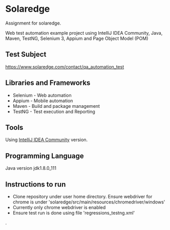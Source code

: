 # Solaredge
Assignment for solaredge. 

Web test automation example project using IntelliJ IDEA Community, Java, Maven, TestNG, Selenium 3, Appium and Page Object Model (POM)

## Test Subject
https://www.solaredge.com/contact/qa_automation_test

## Libraries and Frameworks
* Selenium - Web automation
* Appium - Mobile automation
* Maven - Build and package management
* TestNG - Test execution and Reporting


## Tools
Using [IntelliJ IDEA Community](https://www.jetbrains.com/idea/) version.

## Programming Language
Java version jdk1.8.0_111

## Instructions to run
* Clone repository under user home directory. Ensure webdriver for chrome is under 'solaredge/src/main/resources/chromedriver/windows'
* Currently only chrome webdriver is enabled
* Ensure test run is done using file 'regressions_testng.xml'


.

